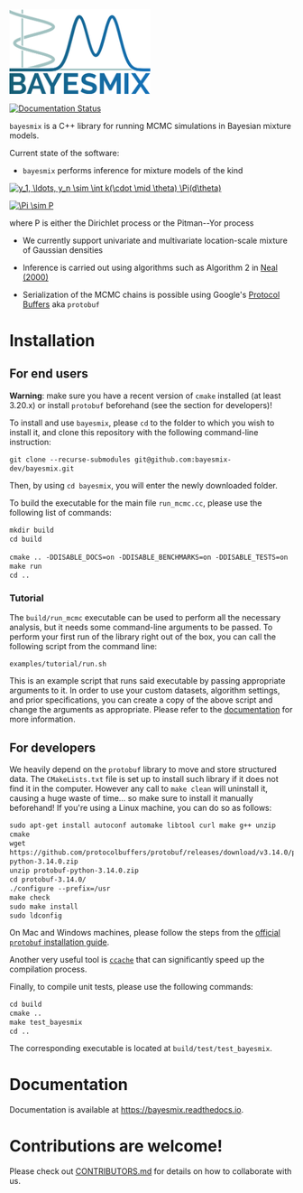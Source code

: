 <img src="resources/logo_full.svg" alt="drawing" width="250"/>

[![Documentation Status](https://readthedocs.org/projects/bayesmix/badge/?version=latest)](https://bayesmix.readthedocs.io/en/latest/?badge=latest)

`bayesmix` is a C++ library for running MCMC simulations in Bayesian mixture models.

Current state of the software:

- `bayesmix` performs inference for mixture models of the kind

<a href="https://www.codecogs.com/eqnedit.php?latex=y_1,&space;\ldots,&space;y_n&space;\sim&space;\int&space;k(\cdot&space;\mid&space;\theta)&space;P(d\theta)" target="_blank"><img src="https://latex.codecogs.com/gif.latex?y_1,&space;\ldots,&space;y_n&space;\sim&space;\int&space;k(\cdot&space;\mid&space;\theta)&space;P(d\theta)" title="y_1, \ldots, y_n \sim \int k(\cdot \mid \theta) \Pi(d\theta)" /></a>

<a href="https://www.codecogs.com/eqnedit.php?latex=P&space;\sim&space;\Pi" target="_blank"><img src="https://latex.codecogs.com/gif.latex?P&space;\sim&space;\Pi" title="\Pi \sim P" /></a>

where P is either the Dirichlet process or the Pitman--Yor process

- We currently support univariate and multivariate location-scale mixture of Gaussian densities

- Inference is carried out using algorithms such as Algorithm 2 in [Neal (2000)](http://www.stat.columbia.edu/npbayes/papers/neal_sampling.pdf)

- Serialization of the MCMC chains is possible using Google's [Protocol Buffers](https://developers.google.com/protocol-buffers) aka `protobuf`

# Installation

## For end users

**Warning**: make sure you have a recent version of `cmake` installed (at least 3.20.x) or install `protobuf` beforehand (see the section for developers)!

To install and use `bayesmix`, please `cd` to the folder to which you wish to install it, and clone this repository with the following command-line instruction:

```shell
git clone --recurse-submodules git@github.com:bayesmix-dev/bayesmix.git
```

Then, by using `cd bayesmix`, you will enter the newly downloaded folder.

To build the executable for the main file `run_mcmc.cc`, please use the following list of commands:

```shell
mkdir build
cd build

cmake .. -DDISABLE_DOCS=on -DDISABLE_BENCHMARKS=on -DDISABLE_TESTS=on
make run
cd ..
```

### Tutorial

The `build/run_mcmc` executable can be used to perform all the necessary analysis, but it needs some command-line arguments to be passed.
To perform your first run of the library right out of the box, you can call the following script from the command line:

```shell
examples/tutorial/run.sh
```

This is an example script that runs said executable by passing appropriate arguments to it.
In order to use your custom datasets, algorithm settings, and prior specifications, you can create a copy of the above script and change the arguments as appropriate.
Please refer to the [documentation](#Documentation) for more information.

## For developers

We heavily depend on the `protobuf` library to move and store structured data.
The `CMakeLists.txt` file is set up to install such library if it does not find it in the computer.
However any call to `make clean` will uninstall it, causing a huge waste of time... so make sure to install it manually beforehand!
If you're using a Linux machine, you can do so as follows:

```shell
sudo apt-get install autoconf automake libtool curl make g++ unzip cmake
wget https://github.com/protocolbuffers/protobuf/releases/download/v3.14.0/protobuf-python-3.14.0.zip
unzip protobuf-python-3.14.0.zip
cd protobuf-3.14.0/
./configure --prefix=/usr
make check
sudo make install
sudo ldconfig
```

On Mac and Windows machines, please follow the steps from the [official `protobuf` installation guide](https://github.com/protocolbuffers/protobuf/blob/master/src/README.md).

Another very useful tool is [`ccache`](https://ccache.dev) that can significantly speed up the compilation process.

Finally, to compile unit tests, please use the following commands:

```shell
cd build
cmake ..
make test_bayesmix
cd ..
```

The corresponding executable is located at `build/test/test_bayesmix`.

# Documentation

Documentation is available at https://bayesmix.readthedocs.io.

# Contributions are welcome!

Please check out [CONTRIBUTORS.md](CONTRIBUTORS.md) for details on how to collaborate with us.

